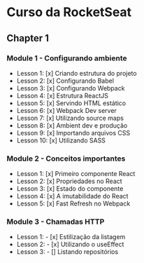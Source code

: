 # Curso da RocketSeat

## Chapter 1

  ### Module 1 - Configurando ambiente

 - Lesson 1: [x] Criando estrutura do projeto
 - Lesson 2: [x] Configurando Babel
 - Lesson 3: [x] Configurando Webpack
 - Lesson 4: [x] Estrutura ReactJS
 - Lesson 5: [x] Servindo HTML estático
 - Lesson 6: [x] Webpack Dev server
 - Lesson 7: [x] Utilizando source maps
 - Lesson 8: [x] Ambient dev e produção
 - Lesson 9: [x] Importando arquivos CSS
 - Lesson 10: [x] Utilizando SASS

  ### Module 2 - Conceitos importantes

 - Lesson 1: [x] Primeiro componente React
 - Lesson 2: [x] Propriedades no React
 - Lesson 3: [x] Estado do componente
 - Lesson 4: [x] A imutabilidade do React
 - Lesson 5: [x] Fast Refresh no Webpack

  ### Module 3 - Chamadas HTTP

 - Lesson 1: - [x] Estilização da listagem
 - Lesson 2: - [x] Utilizando o useEffect
 - Lesson 3: - [] Listando repositórios

 

